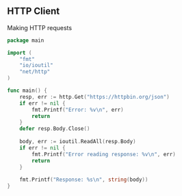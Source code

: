 <!-- METADATA
{
  "title": "Golang Http Client",
  "tags": [
    "go",
    "http",
    "networking"
  ],
  "language": "go"
}
-->

## HTTP Client
Making HTTP requests
```go
package main

import (
    "fmt"
    "io/ioutil"
    "net/http"
)

func main() {
    resp, err := http.Get("https://httpbin.org/json")
    if err != nil {
        fmt.Printf("Error: %v\n", err)
        return
    }
    defer resp.Body.Close()
    
    body, err := ioutil.ReadAll(resp.Body)
    if err != nil {
        fmt.Printf("Error reading response: %v\n", err)
        return
    }
    
    fmt.Printf("Response: %s\n", string(body))
}
```